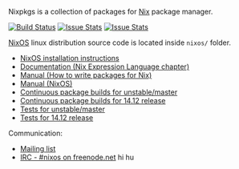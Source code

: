 Nixpkgs is a collection of packages for [Nix](https://nixos.org/nix/) package
manager.

[![Build Status](https://travis-ci.org/NixOS/nixpkgs.svg?branch=master)](https://travis-ci.org/NixOS/nixpkgs) [![Issue Stats](http://www.issuestats.com/github/nixos/nixpkgs/badge/pr)](http://www.issuestats.com/github/nixos/nixpkgs) [![Issue Stats](http://www.issuestats.com/github/nixos/nixpkgs/badge/issue)](http://www.issuestats.com/github/nixos/nixpkgs)

[NixOS](https://nixos.org/nixos/) linux distribution source code is located inside `nixos/` folder.

* [NixOS installation instructions](https://nixos.org/nixos/manual/#ch-installation)
* [Documentation (Nix Expression Language chapter)](https://nixos.org/nix/manual/#ch-expression-language)
* [Manual (How to write packages for Nix)](https://nixos.org/nixpkgs/manual/)
* [Manual (NixOS)](https://nixos.org/nixos/manual/)
* [Continuous package builds for unstable/master](https://hydra.nixos.org/jobset/nixos/trunk-combined)
* [Continuous package builds for 14.12 release](https://hydra.nixos.org/jobset/nixos/release-14.12)
* [Tests for unstable/master](https://hydra.nixos.org/job/nixos/trunk-combined/tested#tabs-constituents)
* [Tests for 14.12 release](https://hydra.nixos.org/job/nixos/release-14.12/tested#tabs-constituents)

Communication:

* [Mailing list](http://lists.science.uu.nl/mailman/listinfo/nix-dev)
* [IRC - #nixos on freenode.net](irc://irc.freenode.net/#nixos)
hi
hu
